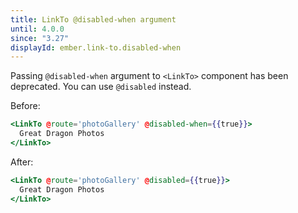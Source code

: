 ```yaml
---
title: LinkTo @disabled-when argument
until: 4.0.0
since: "3.27"
displayId: ember.link-to.disabled-when
---
```



Passing `@disabled-when` argument to `<LinkTo>` component has been deprecated. You can use `@disabled` instead.

Before:
```handlebars
<LinkTo @route='photoGallery' @disabled-when={{true}}>
  Great Dragon Photos
</LinkTo>
```


After:
```handlebars
<LinkTo @route='photoGallery' @disabled={{true}}>
  Great Dragon Photos
</LinkTo>
```
